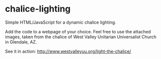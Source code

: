 # chalice-lighting
Simple HTML/JavaScript for a dynamic chalice lighting. 

Add the code to a webpage of your choice. Feel free to use the attached images, taken from the chalice of West Valley Unitarian Universalist Church in Glendale, AZ.

See it in action: http://www.westvalleyuu.org/light-the-chalice/
